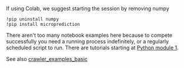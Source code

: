 If using Colab, we suggest starting the session by removing numpy 

    !pip uninstall numpy
    !pip install microprediction 
    
There aren't too many notebook examples here because to compete successfully you need a running process indefinitely, or a regularly scheduled script to run. There are tutorials starting at [Python module 1](https://www.microprediction.com/python-1). 

See also [crawler_examples_basic](https://github.com/microprediction/microprediction/tree/master/crawler_examples_basic)

